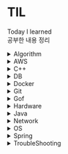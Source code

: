 # TIL
Today I learned  
공부한 내용 정리
<details>
<summary>Algorithm</summary>

<details>
<summary>Category</summary>

- [BackTracking](./Algorithm/Category/BackTracking.md)
- [BFS](./Algorithm/Category/BFS.md)
- [Big-O](./Algorithm/Category/Big-O.md)
- [Binary Search](./Algorithm/Category/BinarySearch.md)
- [Binary Search Tree](./Algorithm/Category/BinarySearchTree.md)
- [Binary Tree](./Algorithm/Category/BinaryTree.md)
- [DFS](./Algorithm/Category/DFS.md)
- [Graph](./Algorithm/Category/Graph.md)
- [Hash Table](./Algorithm/Category/HashTable.md)
- [Linked List](./Algorithm/Category/LinkedList.md)
- [Queue](./Algorithm/Category/Queue.md)
- [Bubblesort](./Algorithm/Category/Sort-Bubblesort.md)
- [Heapsort](./Algorithm/Category/Sort-Heapsort.md)
- [Insertionsort](./Algorithm/Category/Sort-Insertionsort.md)
- [Mergesort](./Algorithm/Category/Sort-Mergesort.md)
- [Quiksort](./Algorithm/Category/Sort-Quiksort.md)
- [Selectionsort](./Algorithm/Category/Sort-Selectionsort.md)
- [Stack](./Algorithm/Category/Stack.md)
</details>

<details>
<summary>CodingTestExcercise</summary>

- [두 큐 합 같게 만들기](./Algorithm/CodingTestExcercise/%EB%91%90%ED%81%90%ED%95%A9%EA%B0%99%EA%B2%8C%EB%A7%8C%EB%93%A4%EA%B8%B0.md)
- [병합 저렬](./Algorithm/CodingTestExcercise/%EB%B3%91%ED%95%A9%EC%A0%95%EB%A0%AC.md)
- [양궁대회](./Algorithm/CodingTestExcercise/%EC%96%91%EA%B6%81%EB%8C%80%ED%9A%8C.md)
- [잃어버린 괄호](./Algorithm/CodingTestExcercise/%EC%9E%83%EC%96%B4%EB%B2%84%EB%A6%B0%20%EA%B4%84%ED%98%B8.md)
- [k진수 소수 구하기](./Algorithm/CodingTestExcercise/k%EC%A7%84%EC%88%98%EC%86%8C%EC%88%98%EA%B5%AC%ED%95%98%EA%B8%B0.md)
</details>

- [N-Queen](./Algorithm/N_Queen.md)
</details>

<details>
<summary>AWS</summary>

- [AWS](./AWS/AWS.md)
- [S3](./AWS/S3.md)
</details>

<details>
<summary>C++</summary>

- [accumulate function](./C%2B%2B/accumulate.md)
- [assert](./C%2B%2B/assert.md)
- [binary_search](./C%2B%2B/binary_search.md)
- [heapsort](./C%2B%2B/heapsort.md)
- [priority_queue](./C%2B%2B/priority_queue.md)
- [substr function speed](./C%2B%2B/speed_substr.md)
- [split function](./C%2B%2B/split.md)
- [stringstream function](./C%2B%2B/stringstream.md)
</details>

<details>
<summary>DB</summary>

<details>
<summary>SQL</summary>

- [DDL](.DB/SQL/DDL.md)
- [DCL](.DB/SQL/DCL.md)
- [DML](.DB/SQL/DML.md)
</details>

- [Normalization](./DB/Database_Normalization.md)
- [Redis vs RDBMS](./DB/RedisVsRdbms.md)
</details>

<details>
<summary>Docker</summary>

- None
</details>

<details>
<summary>Git</summary>

- [Fetch vs Pull](./Git/Git_Fetch_Pull.md)
- [Issue](./Git/GitHub_Issues.md)
- [MarkDown](./Git/MarkDown-guide.md)
</details>

<details>
<summary>Gof</summary>

- [Builder](./GoF/Builder.md)
- [Singletone](./Gof/Singletone.md)
</details>

<details>
<summary>Hardware</summary>

- [Cache](./Hardware/Cache.md)
</details>

<details>
<summary>Java</summary>

- [Framework & Library](./Java/Framework%26Library.md)
- [Interface Vs Abstract](./Java/InterfaceVsAbstract.md)
- [Lambda Expression](./Java/LambdaExpression.md)
- [Stream](./Java/Stream.md)
- [super](./Java/super.md)
</details>

<details>
<summary>Network</summary>

- [API](./Network/API.md)
- [Cookie & Session](./Network/Cookie_Session.md)
- [CORS](./Network/CORS.md)
- [JWT](./Network/JWT.md)
- [XSS & CSRF](./Network/XSS_CSRF.md)
</details>

<details>
<summary>OS</summary>

- [Questions](./OS/Questions.md)
</details>


<details>
<summary>Spring</summary>

<details>
<summary>Annotations</summary>

- [Annotations](./Spring/Annotations/Annotations.md)
</details>

<details>
<summary>JPA</summary>

- [Jpa Data Delete](./Spring/JPA/Jpa_Data_Delete.md)
- [Jpa Relation](./Spring/JPA/Jpa_Relation.md)
- [JPA](./Spring/JPA/JPA.md)
- [N+1 문제](./Spring/JPA/N%2B1.md)
</details>

<details>
<summary>SpringSecurity</summary>

- [Authentication & Authorization](./Spring/SpringSecurity/Authentication%26Authorization.md)
- [Spring Security Architecture](./Spring/SpringSecurity/SpringSecurityArchitecture.md)
</details>

- [AOP](./Spring/AOP.md)
- [DI](./Spring/DI.md)
- [Mapping Entities to Dtos](./Spring/Mapping_Entity_to_Dto.md)
- [Paging and Infinity Scroll](./Spring/Paging_and_Infinity_Scroll.md)
- [Recursive Relation](./Spring/Recursive_Relation.md)
- [Springboot](./Spring/Spring%26SpringBoot.md)
- [Validation & Error](./Spring/Validation%26ErrorCheck.md)
- [WebSocket Stomp](./Spring/WebSocket_Stomp.md)
</details>

<details>
<summary>TroubleShooting</summary>

- [How To Update Board Files](./TroubleShooting/Board_File_Update.md)
- [Dto DI](./TroubleShooting/Dto_Dependency_Injection_Fail.md)
- [Jpa delte query not being executed](./TroubleShooting/JPA_Delete_Fail.md)
- [Jpa Infinity Loop](./TroubleShooting/JPA_Relation_Infinity_Loop.md)
- [Lazy Exception](./TroubleShooting/Lazy_Exception.md)
- [Multiple Chat Message Error](./TroubleShooting/Multiple_Chat_Error.md)
- [Multiple Content Types in ResponseEntity\<ResponseDto\>](./TroubleShooting/Multiple_Content_Type_in_ResponseDto.md)
- [Recieving Form Data From Controller](./TroubleShooting/Receiving_Form_Data_From_Controller.md)
- [RequestDto Getters and Setters](./TroubleShooting/RequestDto_Getter_Setter.md)
- [C++ sort 함수 compare 오류](./TroubleShooting/sort_compare.md)
- [Stomp Disconnection sessionId](./TroubleShooting/Stomp_Disconnect.md)
- [Test Code "Strict stubbing argument mismatch"](./TroubleShooting/Test_Strict_stubbing_argument_mismatch.md)
- [Websocket and Jwt Authentication](./TroubleShooting/WebSocket_And_Security.md)
</details>
